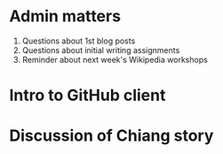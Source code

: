 # Admin matters

1. Questions about 1st blog posts
2. Questions about initial writing assignments
3. Reminder about next week's Wikipedia workshops

# Intro to GitHub client

# Discussion of Chiang story

